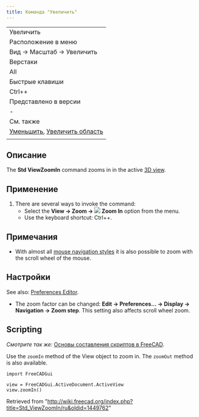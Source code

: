 ```yaml
---
title: Команда "Увеличить"
---
```

|  |
| --- |
| Увеличить |
| Расположение в меню |
| Вид → Масштаб‏‎ → Увеличить |
| Верстаки |
| All |
| Быстрые клавиши |
| Ctrl++ |
| Представлено в версии |
| - |
| См. также |
| [Уменьшить](/Std_ViewZoomOut/ru "Std ViewZoomOut/ru"), [Увеличить область](/Std_ViewBoxZoom/ru "Std ViewBoxZoom/ru") |
|  |

## Описание

The **Std ViewZoomIn** command zooms in in the active [3D view](/3D_view "3D view").

## Применение

1. There are several ways to invoke the command:
   * Select the **View → Zoom → ![](/images/Std_ViewZoomIn.svg) Zoom In** option from the menu.
   * Use the keyboard shortcut: Ctrl++.

## Примечания

* With almost all [mouse navigation styles](/Mouse_navigation "Mouse navigation") it is also possible to zoom with the scroll wheel of the mouse.

## Настройки

See also: [Preferences Editor](/Preferences_Editor "Preferences Editor").

* The zoom factor can be changed: **Edit → Preferences... → Display → Navigation → Zoom step**. This setting also affects scroll wheel zoom.

## Scripting

*Смотрите так же:* [Основы составления скриптов в FreeCAD](/FreeCAD_Scripting_Basics/ru "FreeCAD Scripting Basics/ru").

Use the `zoomIn` method of the View object to zoom in. The `zoomOut` method is also available.

```
import FreeCADGui

view = FreeCADGui.ActiveDocument.ActiveView
view.zoomIn()

```

Retrieved from "<http://wiki.freecad.org/index.php?title=Std_ViewZoomIn/ru&oldid=1449762>"